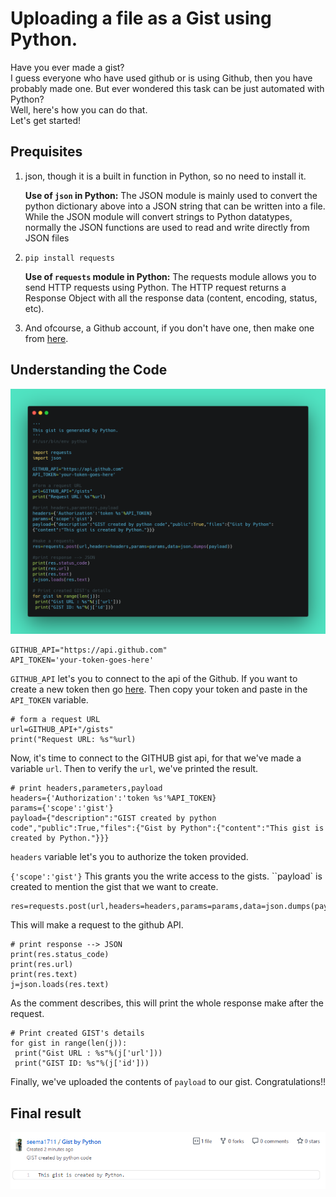 # Uploading a file as a Gist using Python.

Have you ever made a gist?  
I guess everyone who have used github or is using Github, then you have probably made one. But ever wondered this task can be just automated with Python?  
Well, here's how you can do that.  
Let's get started!

## Prequisites

1. json, though it is a built in function in Python, so no need to install it.

   **Use of `json` in Python:** The JSON module is mainly used to convert the python dictionary above into a JSON string that can be written into a file. While the JSON module will convert strings to Python datatypes, normally the JSON functions are used to read and write directly from JSON files

2. `pip install requests`

   **Use of `requests` module in Python:** The requests module allows you to send HTTP requests using Python. The HTTP request returns a Response Object with all the response data (content, encoding, status, etc).

3. And ofcourse, a Github account, if you don't have one, then make one from [here](https://github.com).

## Understanding the Code

![image](upload_file_as_github_gist.png)

```
GITHUB_API="https://api.github.com"
API_TOKEN='your-token-goes-here'
```

`GITHUB_API` let's you to connect to the api of the Github.
If you want to create a new token then go [here](https://github.com/settings/tokens). Then copy your token and paste in the `API_TOKEN` variable.

```
# form a request URL
url=GITHUB_API+"/gists"
print("Request URL: %s"%url)
```

Now, it's time to connect to the GITHUB gist api, for that we've made a variable `url`. Then to verify the `url`, we've printed the result.

```
# print headers,parameters,payload
headers={'Authorization':'token %s'%API_TOKEN}
params={'scope':'gist'}
payload={"description":"GIST created by python code","public":True,"files":{"Gist by Python":{"content":"This gist is created by Python."}}}
```

`headers` variable let's you to authorize the token provided.

`{'scope':'gist'}` This grants you the write access to the gists.
``payload` is created to mention the gist that we want to create.

```
res=requests.post(url,headers=headers,params=params,data=json.dumps(payload))
```

This will make a request to the github API.

```
# print response --> JSON
print(res.status_code)
print(res.url)
print(res.text)
j=json.loads(res.text)
```

As the comment describes, this will print the whole response make after the request.

```
# Print created GIST's details
for gist in range(len(j)):
 print("Gist URL : %s"%(j['url']))
 print("GIST ID: %s"%(j['id']))
```

Finally, we've uploaded the contents of `payload` to our gist. Congratulations!!

## Final result

![image](GistDemoDone.png)
